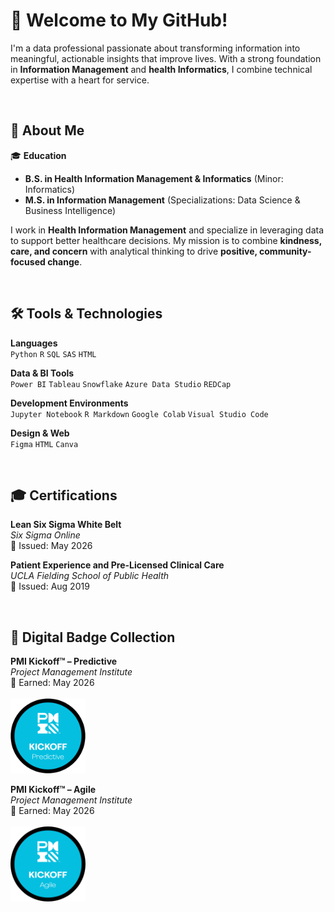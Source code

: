 # 👋 Welcome to My GitHub!

I'm a data professional passionate about transforming information into meaningful, actionable insights that improve lives. With a strong foundation in **Information Management** and **health Informatics**, I combine technical expertise with a heart for service.

&nbsp;

## 🧬 About Me

🎓 **Education**  
- **B.S. in Health Information Management & Informatics** (Minor: Informatics)  
- **M.S. in Information Management**  (Specializations: Data Science & Business Intelligence)

I work in **Health Information Management** and specialize in leveraging data to support better healthcare decisions. My mission is to combine **kindness, care, and concern** with analytical thinking to drive **positive, community-focused change**.

&nbsp;

## 🛠️ Tools & Technologies

**Languages**  
`Python` `R` `SQL` `SAS` `HTML`

**Data & BI Tools**  
`Power BI` `Tableau` `Snowflake` `Azure Data Studio` `REDCap`

**Development Environments**  
`Jupyter Notebook` `R Markdown` `Google Colab` `Visual Studio Code`

**Design & Web**  
`Figma` `HTML` `Canva`

&nbsp;

## 🎓 Certifications

**Lean Six Sigma White Belt**  
*Six Sigma Online*  
📅 Issued: May 2026

**Patient Experience and Pre-Licensed Clinical Care**  
*UCLA Fielding School of Public Health*  
📅 Issued: Aug 2019

&nbsp;

## 🏅 Digital Badge Collection

**PMI Kickoff™ – Predictive**  
*Project Management Institute*  
📅 Earned: May 2026  
<br>
<img src="./Digital-Badges/Kickoff-Predictive-Badge.png" alt="PMI Predictive Badge" width="120"/>

**PMI Kickoff™ – Agile**  
*Project Management Institute*  
📅 Earned: May 2026  
<br>
<img src="./Digital-Badges/Kickoff-Agile-Badge.png" alt="PMI Agile Badge" width="120"/>
